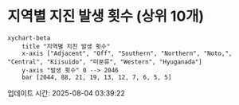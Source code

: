 # 지역별 지진 발생 횟수 (상위 10개)

```mermaid
xychart-beta
    title "지역별 지진 발생 횟수"
    x-axis ["Adjacent", "Off", "Southern", "Northern", "Noto,", "Central", "Kiisuido", "미분류", "Western", "Hyuganada"]
    y-axis "발생 횟수" 0 --> 2046
    bar [2044, 88, 21, 19, 13, 12, 7, 6, 5, 5]
```

업데이트 시간: 2025-08-04 03:39:22
